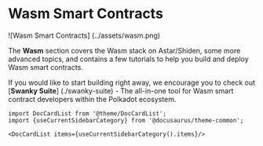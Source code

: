 # Wasm Smart Contracts

![Wasm Smart Contracts] (../assets/wasm.png)

The **Wasm** section covers the Wasm stack on Astar/Shiden, some more advanced topics, and contains a few tutorials to help you build and deploy Wasm smart contracts.

If you would like to start building right away, we encourage you to check out [**Swanky Suite**] (./swanky-suite) - The all-in-one tool for Wasm smart contract developers within the Polkadot ecosystem.

```mdx-code-block
import DocCardList from '@theme/DocCardList';
import {useCurrentSidebarCategory} from '@docusaurus/theme-common';

<DocCardList items={useCurrentSidebarCategory().items}/>
```
